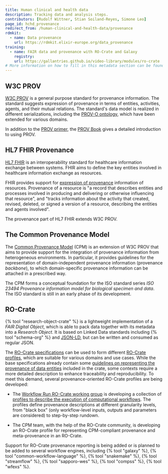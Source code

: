 ```yaml
---
title: Human clinical and health data
description: Tracking data and analysis steps.
contributors: [Rudolf Wittner, Stian Soiland-Reyes, Simone Leo]
page_id: hchd_provenance
redirect_from: /human-clinical-and-health-data/provenance
rdmkit:
  - name: Data provenance
    url: https://rdmkit.elixir-europe.org/data_provenance
training:
  - name: FAIR data and provenance with RO-Crate and Galaxy
    registry:
    url: https://gallantries.github.io/video-library/modules/ro-crate
# More information on how to fill in this metadata section can be found here https://www.infectious-diseases-toolkit.org/contribute/page-metadata
---
```


## W3C PROV

[W3C PROV](https://www.w3.org/TR/prov-overview/) is a general purpose standard for provenance information. The standard suggests expression of provenance in terms of entities, activities, agents, and their mutual relations. The standard's data model is realized in different serializations, including the [PROV-O ontology](https://www.w3.org/TR/prov-o/), which have been extended for various domains.

In addition to the [PROV primer](https://www.w3.org/TR/prov-primer/), the [PROV Book](https://www.provbook.org/) gives a detailed introduction to using PROV.

## HL7 FHIR Provenance

[HL7 FHIR](http://hl7.org/fhir/) is an interoperability standard for healthcare information exchange between systems. FHIR aims to define the key entities involved in healthcare information exchange as resources.

FHIR provides support for [expression of provenance](https://www.hl7.org/fhir/provenance.html) information of resources. Provenance of a resource is "a record that describes entities and processes involved in producing and delivering or otherwise influencing that resource", and "tracks information about the activity that created, revised, deleted, or signed a version of a resource, describing the entities and agents involved".

The provenance part of HL7 FHIR extends W3C PROV.

## The Common Provenance Model

The [Common Provenance Model](https://doi.org/10.1038/s41597-022-01537-6) (CPM) is an extension of W3C PROV that aims to provide support for the integration of provenance information from heterogeneous environments. In particular, it provides guidelines for the representation of domain-independent provenance information (provenance _backbone_), to which domain-specific provenance information can be attached in a prescribed way.

The CPM forms a conceptual foundation for the ISO standard series _ISO 23494 Provenance information model for biological specimen and data_. The ISO standard is still in an early phase of its development.

## RO-Crate

{% tool "research-object-crate" %} is a lightweight implementation of a _FAIR Digital Object_, which is able to pack data together with its metadata into a _Research Object_. It is based on Linked Data standards including {% tool "schema-org" %} and [JSON-LD](https://json-ld.org/), but can be written and consumed as regular JSON.

The [RO-Crate specifications](https://www.researchobject.org/ro-crate/specification.html) can be used to form different [RO-Crate profiles](https://www.researchobject.org/ro-crate/profiles.html), which are suitable for various domains and use cases. While the base specifications already contain some [guidelines on representing the provenance of data entities](https://www.researchobject.org/ro-crate/1.1/provenance.html#software-used-to-create-files) included in the crate, some contexts require a more detailed description to enhance traceability and reproducibility. To meet this demand, several provenance-oriented RO-Crate profiles are being developed:

* The [Workflow Run RO-Crate working group](https://www.researchobject.org/workflow-run-crate/) is developing a collection of [profiles to describe the execution of computational workflows](https://www.researchobject.org/workflow-run-crate/profiles/). The profiles define provenance descriptions at different granularity levels, from "black box" (only workflow-level inputs, outputs and parameters are considered) to step-by-step rundown.

* The CPM team, with the help of the RO-Crate community, is developing an RO-Crate profile for representing CPM-compliant provenance and meta-provenance in an RO-Crate.

Support for RO-Crate provenance reporting is being added or is planned to be added to several workflow engines, including {% tool "galaxy" %}, {% tool "common-workflow-language" %}, {% tool "snakemake" %}, {% tool "streamflow" %}, {% tool "sapporo-wes" %}, {% tool "compss" %}, {% tool "wfexs" %}.
